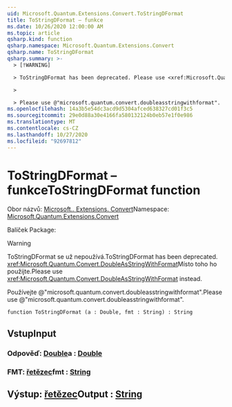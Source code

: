 ```yaml
---
uid: Microsoft.Quantum.Extensions.Convert.ToStringDFormat
title: ToStringDFormat – funkce
ms.date: 10/26/2020 12:00:00 AM
ms.topic: article
qsharp.kind: function
qsharp.namespace: Microsoft.Quantum.Extensions.Convert
qsharp.name: ToStringDFormat
qsharp.summary: >-
  > [!WARNING]

  > ToStringDFormat has been deprecated. Please use <xref:Microsoft.Quantum.Convert.DoubleAsStringWithFormat> instead.

  >

  > Please use @"microsoft.quantum.convert.doubleasstringwithformat".
ms.openlocfilehash: 14a3b5e54dc3acd9d5304afced638327cd01f3c5
ms.sourcegitcommit: 29e0d88a30e4166fa580132124b0eb57e1f0e986
ms.translationtype: MT
ms.contentlocale: cs-CZ
ms.lasthandoff: 10/27/2020
ms.locfileid: "92697812"
---
```

# <a name="tostringdformat-function"></a><span data-ttu-id="e5797-102">ToStringDFormat – funkce</span><span class="sxs-lookup"><span data-stu-id="e5797-102">ToStringDFormat function</span></span>

<span data-ttu-id="e5797-103">Obor názvů: [Microsoft.. Extensions. Convert](xref:Microsoft.Quantum.Extensions.Convert)</span><span class="sxs-lookup"><span data-stu-id="e5797-103">Namespace: [Microsoft.Quantum.Extensions.Convert](xref:Microsoft.Quantum.Extensions.Convert)</span></span>

<span data-ttu-id="e5797-104">Balíček [](https://nuget.org/packages/)</span><span class="sxs-lookup"><span data-stu-id="e5797-104">Package: [](https://nuget.org/packages/)</span></span>


> [!WARNING]
> <span data-ttu-id="e5797-105">ToStringDFormat se už nepoužívá.</span><span class="sxs-lookup"><span data-stu-id="e5797-105">ToStringDFormat has been deprecated.</span></span> <span data-ttu-id="e5797-106"><xref:Microsoft.Quantum.Convert.DoubleAsStringWithFormat>Místo toho ho použijte.</span><span class="sxs-lookup"><span data-stu-id="e5797-106">Please use <xref:Microsoft.Quantum.Convert.DoubleAsStringWithFormat> instead.</span></span>
>
> <span data-ttu-id="e5797-107">Používejte @"microsoft.quantum.convert.doubleasstringwithformat".</span><span class="sxs-lookup"><span data-stu-id="e5797-107">Please use @"microsoft.quantum.convert.doubleasstringwithformat".</span></span>



```qsharp
function ToStringDFormat (a : Double, fmt : String) : String
```


## <a name="input"></a><span data-ttu-id="e5797-108">Vstup</span><span class="sxs-lookup"><span data-stu-id="e5797-108">Input</span></span>

### <a name="a--double"></a><span data-ttu-id="e5797-109">Odpověď: [Double](xref:microsoft.quantum.lang-ref.double)</span><span class="sxs-lookup"><span data-stu-id="e5797-109">a : [Double](xref:microsoft.quantum.lang-ref.double)</span></span>




### <a name="fmt--string"></a><span data-ttu-id="e5797-110">FMT: [řetězec](xref:microsoft.quantum.lang-ref.string)</span><span class="sxs-lookup"><span data-stu-id="e5797-110">fmt : [String](xref:microsoft.quantum.lang-ref.string)</span></span>





## <a name="output--string"></a><span data-ttu-id="e5797-111">Výstup: [řetězec](xref:microsoft.quantum.lang-ref.string)</span><span class="sxs-lookup"><span data-stu-id="e5797-111">Output : [String](xref:microsoft.quantum.lang-ref.string)</span></span>

